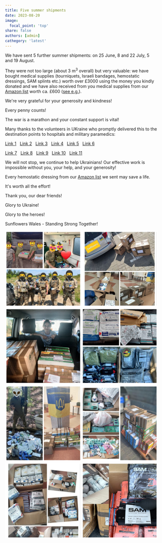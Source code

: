 ```yaml
---
title: Five summer shipments
date: 2023-08-20
image:
  focal_point: 'top'
share: false
authors: [admin]
cathegory: 'latest'
---
```


We have sent 5 further summer shipments: on 25 June, 8 and 22 July, 5 and 19 August. 

<!--more-->

They were not too large (about 3 m<sup>3</sup> overall) but very valuable: we have bought medical supplies (tourniquets, Israeli bandages, hemostatic dressings, SAM splints etc.)  worth over £3000 using the money you kindly donated and we have also received from you medical supplies from our <a href="https://amzn.to/3DeSWrn" target="_blank">Amazon list</a> worth ca. £600 (<a href="https://www.facebook.com/groups/601579067497655/posts/860234984965394" target="_blank">see e.g.</a>).

We're very grateful for your generosity and kindness!

Every penny counts!

The war is a marathon and your constant support is vital!

Many thanks to the volunteers in UKraine who promptly delivered this to the destination points to hospitals and military paramedics:

<a href="https://www.facebook.com/luda.barsyk/posts/pfbid0kHwq5jGWRJJfsjuXCDVvrnPfPeSABvJ8DEZ2HxT82SzCvSQAMbF8imvp6WxVUTi1l" target="_blank">Link 1</a>&nbsp;&nbsp;
<a href="https://www.facebook.com/luda.barsyk/posts/pfbid08jjR1zFKrTkboo7Fn4VheZ82cR1gY7M3VKPZjH4M3SQ2a3AMnVyyAYiqUgKNbPLVl" target="_blank">Link 2</a>&nbsp;&nbsp;
<a href="https://www.facebook.com/luda.barsyk/posts/pfbid02Dh4bhz4CxrZC17a8r7dhmyrWGTjyMxxPoFRz2DyLUy1jtpfsYmuFcL2VqN5oHCf7l" target="_blank">Link 3</a>&nbsp;&nbsp;
<a href="https://www.facebook.com/pavlo.fedaka/posts/pfbid02X4JoKBybKLHippqAZdyo9pMTYaRyPebpzW5Umy7vKrx56GTfxszLzG2sDBK65wg6l" target="_blank">Link 4</a>&nbsp;&nbsp;
<a href="https://www.facebook.com/groups/601579067497655/posts/847211376267755/" target="_blank">Link 5</a>&nbsp;&nbsp;
<a href="https://www.facebook.com/luda.barsyk/posts/pfbid0JcDDgNZvNKzpD8gCz2cKJHCyXwUmTdefFJW4o5s9pzPGFMFbwghUfDT46cEC9mAPl" target="_blank">Link 6</a>

<a href="https://www.facebook.com/luda.barsyk/posts/pfbid02TboEV6HNq3hTT3TPvG4A56Cqaae5qjBvRUFPvqSauwk7xjv7fH3uHexLVmjXh7UCl" target="_blank">Link 7</a>&nbsp;&nbsp;
<a href="https://www.facebook.com/luda.barsyk/posts/pfbid0A7hNjN7YxbCsRXA45WaMKE8QfBi2uwzoSRp3HRShAecrpEtMwUgHYFDX2D6osoeKl" target="_blank">Link 8</a>&nbsp;&nbsp;
<a href="https://www.facebook.com/luda.barsyk/posts/pfbid02rdMMjmybEsiNPYpUW1ysesm63KwZkoxfpjMk99QBWYsroPe4phRDprwyfhEfds92l" target="_blank">Link 9</a>&nbsp;&nbsp;
<a href="https://www.facebook.com/pavlo.fedaka/posts/pfbid0qa5v24q61uhbbLAdjsxBtA8uJFPLE3MjiwLLuWXryA6QuBqwxrejHmhfNMwuSJyfl" target="_blank">Link 10</a></a>&nbsp;&nbsp;
<a href="https://www.facebook.com/nataliia.maksymovych/posts/pfbid0cHpvXtKk4o7C44Az5YNp8XgPcz3DVZoHXoFeqxfzhJa7uBAXaKzsKWH2syAHqJZPl" target="_blank">Link 11</a>


 
We will not stop, we continue to help Ukrainians! Our effective work is impossible without you, your help, and your generosity! 

Every hemostatic dressing from our <a href="https://amzn.to/3DeSWrn" target="_blank">Amazon list</a> we sent may save a life. 

It's worth all the effort!

Thank you, our dear friends!

Glory to Ukraine!

Glory to the heroes!

Sunflowers Wales - Standing Strong Together!

<div style="margin-top: 0;"><img src="summer-1.jpg" alt="summer-Shipment1" width="50%" style="display: inline; margin-top: 0;"/><img src="summer-2.jpg" alt="summer-Shipment2" width="50%" style="display: inline; margin-top: 0;"/></div> 

<div style="margin-top: 0;"><img src="summer-3.jpg" alt="summer-Shipment3" width="50%" style="display: inline; margin-top: 0;"/><img src="summer-4.jpg" alt="summer-Shipment4" width="50%" style="display: inline; margin-top: 0;"/></div> 

<div style="margin-top: 0;"><img src="summer-5.jpg" alt="summer-Shipment5" width="50%" style="display: inline; margin-top: 0;"/><img src="summer-6.jpg" alt="summer-Shipment6" width="50%" style="display: inline; margin-top: 0;"/></div> 

<div style="margin-top: 0;"><img src="summer-7.jpg" alt="summer-Shipment7" width="50%" style="display: inline; margin-top: 0;"/><img src="summer-8.jpg" alt="summer-Shipment8" width="50%" style="display: inline; margin-top: 0;"/></div> 

